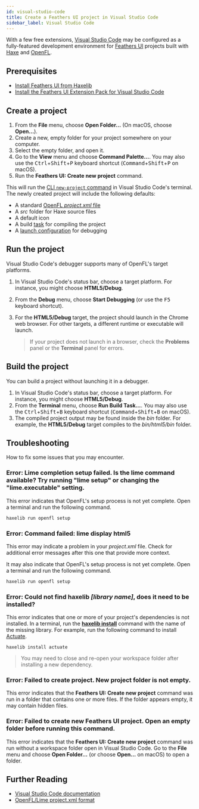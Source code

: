 ```yaml
---
id: visual-studio-code
title: Create a Feathers UI project in Visual Studio Code
sidebar_label: Visual Studio Code
---
```


With a few free extensions, [Visual Studio Code](https://code.visualstudio.com/) may be configured as a fully-featured development environment for [Feathers UI](/) projects built with [Haxe](https://haxe.org/) and [OpenFL](https://openfl.org/).

## Prerequisites

- [Install Feathers UI from Haxelib](./installation.md)
- [Install the Feathers UI Extension Pack for Visual Studio Code](https://marketplace.visualstudio.com/items?itemName=bowlerhatllc.vscode-feathersui-extension-pack)

## Create a project

1. From the **File** menu, choose **Open Folder…** (On macOS, choose **Open…**).
1. Create a new, empty folder for your project somewhere on your computer.
1. Select the empty folder, and open it.
1. Go to the **View** menu and choose **Command Palette…**. You may also use the <kbd>Ctrl</kbd>+<kbd>Shift</kbd>+<kbd>P</kbd> keyboard shortcut (<kbd>Command</kbd>+<kbd>Shift</kbd>+<kbd>P</kbd> on macOS).
1. Run the **Feathers UI: Create new project** command.

This will run the [CLI `new-project` command](./cli.md#new-project) in Visual Studio Code's terminal. The newly created project will include the following defaults:

- A standard [OpenFL _project.xml_ file](https://lime.software/docs/project-files/xml-format/)
- A _src_ folder for Haxe source files
- A default icon
- A build [task](https://code.visualstudio.com/docs/editor/tasks) for compiling the project
- A [launch configuration](https://code.visualstudio.com/docs/editor/debugging#_launch-configurations) for debugging

## Run the project

Visual Studio Code's debugger supports many of OpenFL's target platforms.

1. In Visual Studio Code's status bar, choose a target platform. For instance, you might choose **HTML5/Debug**.
1. From the **Debug** menu, choose **Start Debugging** (or use the <kbd>F5</kbd> keyboard shortcut).
1. For the **HTML5/Debug** target, the project should launch in the Chrome web browser. For other targets, a different runtime or executable will launch.

   > If your project does not launch in a browser, check the **Problems** panel or the **Terminal** panel for errors.

## Build the project

You can build a project without launching it in a debugger.

1. In Visual Studio Code's status bar, choose a target platform. For instance, you might choose **HTML5/Debug**.
1. From the **Terminal** menu, choose **Run Build Task…**. You may also use the <kbd>Ctrl</kbd>+<kbd>Shift</kbd>+<kbd>B</kbd> keyboard shortcut (<kbd>Command</kbd>+<kbd>Shift</kbd>+<kbd>B</kbd> on macOS).
1. The compiled project output may be found inside the _bin_ folder. For example, the **HTML5/Debug** target compiles to the _bin/html5/bin_ folder.

## Troubleshooting

How to fix some issues that you may encounter.

### Error: Lime completion setup failed. Is the lime command available? Try running "lime setup" or changing the "lime.executable" setting.

This error indicates that OpenFL's setup process is not yet complete. Open a terminal and run the following command.

```sh
haxelib run openfl setup
```

### Error: Command failed: lime display html5

This error may indicate a problem in your _project.xml_ file. Check for additional error messages after this one that provide more context.

It may also indicate that OpenFL's setup process is not yet complete. Open a terminal and run the following command.

```sh
haxelib run openfl setup
```

### Error: Could not find haxelib _[library name]_, does it need to be installed?

This error indicates that one or more of your project's dependencies is not installed. In a terminal, run the [**haxelib install**](https://lib.haxe.org/documentation/using-haxelib/#install) command with the name of the missing library. For example, run the following command to install [Actuate](https://lib.haxe.org/p/actuate/).

```
haxelib install actuate
```

> You may need to close and re-open your workspace folder after installing a new dependency.

### Error: Failed to create project. New project folder is not empty.

This error indicates that the **Feathers UI: Create new project** command was run in a folder that contains one or more files. If the folder appears empty, it may contain hidden files.

### Error: Failed to create new Feathers UI project. Open an empty folder before running this command.

This error indicates that the **Feathers UI: Create new project** command was run without a workspace folder open in Visual Studio Code. Go to the **File** menu and choose **Open Folder…** (or choose **Open…** on macOS) to open a folder.

## Further Reading

- [Visual Studio Code documentation](https://code.visualstudio.com/docs)
- [OpenFL/Lime project.xml format](https://lime.software/docs/project-files/xml-format/)
